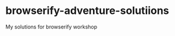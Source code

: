browserify-adventure-solutiions
===============================

My solutions for browserify workshop
